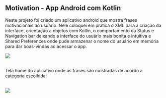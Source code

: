 ## Motivation - App Android com Kotlin

<p>
   Neste projeto foi criado um aplicativo android que mostra frases 
   motivacionais ao usuário. Nele coloquei em prática o XML para a
   criação da interface, orientação a objetos com Kotlin, o comportamento
    da Status e Navigation bar deixando a interface do usuário mais bonita
   e intuitiva e Shared Preferences onde pude armazenar o nome do
   usuário em memória para dar boas-vindas ao acessar o app.
</p>
   <img src="https://github.com/darleyleal98/motivation-app-android/assets/132721098/608f8030-a311-440c-9c0a-f35dbe52f8f8" </img>
   <br>
   <br>
<p>
   Tela home do aplicativo onde as frases são mostradas de acordo a categoria escolhida:
</p>
<br>
<img src="https://github.com/darleyleal98/motivation-app-android/assets/132721098/292d3323-ce3c-48bb-ab23-e3141220c7c2)" </img>

